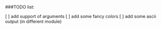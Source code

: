###TODO list:

[ ] add support of arguments
[ ] add some fancy colors
[ ] add some ascii output (in different module)
